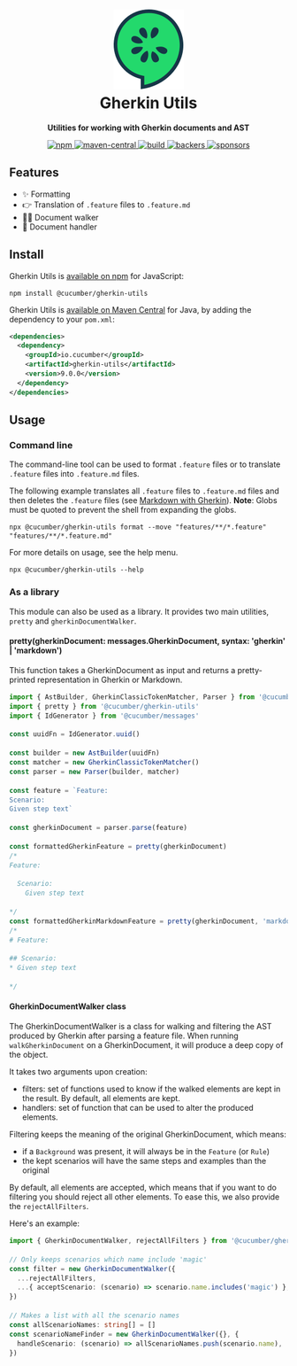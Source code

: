 <h1 align="center">
  <img src="https://raw.githubusercontent.com/cucumber/cucumber-js/7df2c9b4f04099b81dc5c00cd73b404401cd6e46/docs/images/logo.svg" alt="">
  <br>
  Gherkin Utils
</h1>
<p align="center">
  <b>Utilities for working with Gherkin documents and AST</b>
</p>

<p align="center">
  <a href="https://www.npmjs.com/package/@cucumber/gherkin-utils">
    <img src="https://img.shields.io/npm/v/@cucumber/gherkin-utils.svg?color=dark-green" alt="npm">
  </a>
  <a href="https://central.sonatype.com/artifact/io.cucumber/gherkin-utils">
    <img src="https://img.shields.io/maven-central/v/io.cucumber/gherkin-utils.svg?label=Maven%20Central&color=dark-green" alt="maven-central">
  </a>
  <a href="https://github.com/cucumber/gherkin-utils/actions/workflows/release-github.yaml">
    <img src="https://github.com/cucumber/gherkin-utils/actions/workflows/release-github.yaml/badge.svg" alt="build">
  </a>
  <a href="https://opencollective.com/cucumber">
    <img src="https://opencollective.com/cucumber/backers/badge.svg" alt="backers">
  </a>
  <a href="https://opencollective.com/cucumber">
    <img src="https://opencollective.com/cucumber/sponsors/badge.svg" alt="sponsors">
  </a>
</p>

## Features

- ✨ Formatting
- 👉 Translation of `.feature` files to `.feature.md`
- 🚶‍♂️ Document walker
- 📁 Document handler

## Install

Gherkin Utils is [available on npm](https://www.npmjs.com/package/@cucumber/gherkin-utils) for JavaScript:

```console
npm install @cucumber/gherkin-utils
```

Gherkin Utils is [available on Maven Central](https://central.sonatype.com/artifact/io.cucumber/gherkin-utils) for Java, by adding the dependency to your `pom.xml`:

```xml
<dependencies>
  <dependency>
    <groupId>io.cucumber</groupId>
    <artifactId>gherkin-utils</artifactId>
    <version>9.0.0</version>
  </dependency>
</dependencies>
```

## Usage

### Command line

The command-line tool can be used to format `.feature` files or to translate `.feature` files
into `.feature.md` files.

The following example translates all `.feature` files to `.feature.md` files and then deletes the `.feature` files (see [Markdown with Gherkin](https://github.com/cucumber/common/blob/main/gherkin/MARKDOWN_WITH_GHERKIN.md)).
**Note**: Globs must be quoted to prevent the shell from expanding the globs.

```console
npx @cucumber/gherkin-utils format --move "features/**/*.feature" "features/**/*.feature.md"
```

For more details on usage, see the help menu.

```console
npx @cucumber/gherkin-utils --help
```

### As a library

This module can also be used as a library. It provides two main utilities, `pretty` and `gherkinDocumentWalker`.

#### pretty(gherkinDocument: messages.GherkinDocument, syntax: 'gherkin' | 'markdown')

This function takes a GherkinDocument as input and returns a pretty-printed representation in Gherkin or Markdown.

```javascript
import { AstBuilder, GherkinClassicTokenMatcher, Parser } from '@cucumber/gherkin'
import { pretty } from '@cucumber/gherkin-utils'
import { IdGenerator } from '@cucumber/messages'

const uuidFn = IdGenerator.uuid()

const builder = new AstBuilder(uuidFn)
const matcher = new GherkinClassicTokenMatcher()
const parser = new Parser(builder, matcher)

const feature = `Feature:
Scenario:
Given step text`

const gherkinDocument = parser.parse(feature)

const formattedGherkinFeature = pretty(gherkinDocument)
/*
Feature:

  Scenario:
    Given step text

*/
const formattedGherkinMarkdownFeature = pretty(gherkinDocument, 'markdown')
/*
# Feature:

## Scenario:
* Given step text

*/
```

#### GherkinDocumentWalker class

The GherkinDocumentWalker is a class for walking and filtering the AST produced by Gherkin after parsing a feature file.
When running `walkGherkinDocument` on a GherkinDocument, it will produce a deep copy of the object.

It takes two arguments upon creation:

- filters: set of functions used to know if the walked elements are kept in the result. By default, all elements are kept.
- handlers: set of function that can be used to alter the produced elements.

Filtering keeps the meaning of the original GherkinDocument, which means:

- if a `Background` was present, it will always be in the `Feature` (or `Rule`)
- the kept scenarios will have the same steps and examples than the original

By default, all elements are accepted, which means that if you want to do filtering you should reject all other elements. To ease this, we also provide the `rejectAllFilters`.

Here's an example:

```typescript
import { GherkinDocumentWalker, rejectAllFilters } from '@cucumber/gherkin-utils';

// Only keeps scenarios which name include 'magic'
const filter = new GherkinDocumentWalker({
  ...rejectAllFilters,
  ...{ acceptScenario: (scenario) => scenario.name.includes('magic') },
})

// Makes a list with all the scenario names
const allScenarioNames: string[] = []
const scenarioNameFinder = new GherkinDocumentWalker({}, {
  handleScenario: (scenario) => allScenarioNames.push(scenario.name),
})
```
